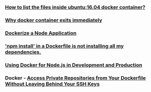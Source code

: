 ### [How to list the files inside ubuntu:16.04 docker container?](https://stackoverflow.com/questions/49429077/how-to-list-the-files-inside-ubuntu16-04-docker-container)

### [Why docker container exits immediately](https://stackoverflow.com/questions/28212380/why-docker-container-exits-immediately)

### [Dockerize a Node Application](https://buddy.works/guides/how-dockerize-node-application)

### ['npm install' in a Dockerfile is not installing all my dependencies.](https://github.com/nodejs/docker-node/issues/1005)

### [ Using Docker for Node.js in Development and Production ](https://dev.to/alex_barashkov/using-docker-for-nodejs-in-development-and-production-3cgp)

### Docker - [Access Private Repositories from Your Dockerfile Without Leaving Behind Your SSH Keys](https://vsupalov.com/build-docker-image-clone-private-repo-ssh-key/)